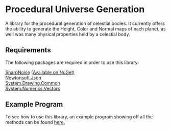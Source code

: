 # Procedural Universe Generation

A library for the procedural generation of celestial bodies. 
It currently offers the ability to generate the Height, Color and Normal maps of each planet, as well was many physical properties held by a celestial body.

## Requirements 

The following packages are required in order to use this library:

[SharpNoise](https://github.com/rthome/SharpNoise) ([Available on NuGet)](https://www.nuget.org/packages/SharpNoise)  
[Newtonsoft.Json](https://www.nuget.org/packages/Newtonsoft.Json/)  
[System.Drawing.Common](https://www.nuget.org/packages/System.Drawing.Common/)  
[System.Numerics.Vectors](https://www.nuget.org/packages/System.Numerics.Vectors/)


## Example Program

To see how to use this library, an example program showing off all the methods can be found [here.](https://github.com/dannyfelix/procedural-universe-generation/tree/master/ExampleProgram)
